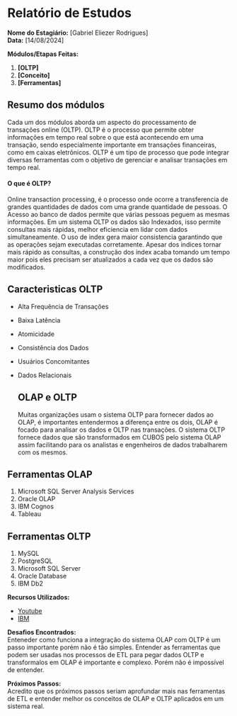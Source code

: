 # Relatório de Estudos

**Nome do Estagiário:** [Gabriel Eliezer Rodrigues]  
**Data:** [14/08/2024]

**Módulos/Etapas Feitas:**  
1. **[OLTP]**
2. **[Conceito]**
3. **[Ferramentas]**

## Resumo dos módulos 

Cada um dos módulos aborda um aspecto do processamento de transações online (OLTP). OLTP é o processo que permite obter informações em tempo real sobre o que está acontecendo em uma transação, sendo especialmente importante em transações financeiras, como em caixas eletrônicos. OLTP é um tipo de processo que pode integrar diversas ferramentas com o objetivo de gerenciar e analisar transações em tempo real.

#### O que é OLTP?
Online transaction processing, é o processo onde ocorre a transferencia de grandes quantidades de dados com uma grande quantidade de pessoas. O Acesso ao banco de dados permite que várias pessoas peguem as mesmas informações. Em um sistema OLTP os dados são Indexados, isso permite consultas mais rápidas, melhor eficiencia em lidar com dados simultaneamente. O uso de index gera maior consistencia garantindo que as operações sejam executadas corretamente. Apesar dos indices tornar mais rápido as consultas, a construção dos index acaba tomando um tempo maior pois eles precisam ser atualizados a cada vez que os dados são modificados.

## Caracteristicas OLTP
- Alta Frequência de Transações
- Baixa Latência
- Atomicidade   <!-- Cada transação ou é Completamente Efetuada ou é Completamente Revertida, Não tem como perder dinheiro-->
- Consistência dos Dados
- Usuários Concomitantes
- Dados Relacionais
  

  ## OLAP e OLTP

  Muitas organizações usam o sistema OLTP para fornecer dados ao OLAP, é importantes entendermos a diferença entre os dois, OLAP é focado para analisar os dados e OLTP nas transações. O sistema OLTP fornece dados que são transformados em CUBOS pelo sistema OLAP assim facilitando para os analistas e engenheiros de dados trabalharem com os mesmos.

## Ferramentas OLAP
   1) Microsoft SQL Server Analysis Services
   2) Oracle OLAP
   3) IBM Cognos
   4) Tableau

## Ferramentas OLTP
1) MySQL
2) PostgreSQL
3) Microsoft SQL Server
4) Oracle Database
5) IBM Db2

**Recursos Utilizados:**  
- [Youtube](https://www.youtube.com/watch?v=iw-5kFzIdgY&t=164s)
- [IBM](https://www.ibm.com/br-pt/topics/oltp#:~:text=O%20que%20é%20OLTP%3F&text=IBM,outros%20no%20dia%20a%20dia.)



**Desafios Encontrados:**  
Enteneder como funciona a integração do sistema OLAP com OLTP é um passo importante porém não é tão simples. Entender as ferramentas que podem ser usadas nos processos de ETL para pegar dados OLTP e transformalos em OLAP é importante e complexo. Porém não é impossível de entender.


**Próximos Passos:**  
Acredito que os próximos passos seriam aprofundar mais nas ferramentas de ETL e entender melhor os conceitos de OLAP e OLTP aplicados em um sistema real.